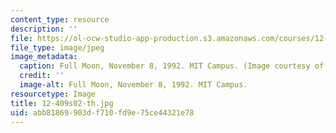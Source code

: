 ```yaml
---
content_type: resource
description: ''
file: https://ol-ocw-studio-app-production.s3.amazonaws.com/courses/12-409-hands-on-astronomy-observing-stars-and-planets-spring-2002/abb81869903df710fd9e75ce44321e78_12-409s02-th.jpg
file_type: image/jpeg
image_metadata:
  caption: Full Moon, November 8, 1992. MIT Campus. (Image courtesy of MIT.)
  credit: ''
  image-alt: Full Moon, November 8, 1992. MIT Campus.
resourcetype: Image
title: 12-409s02-th.jpg
uid: abb81869-903d-f710-fd9e-75ce44321e78
---
```


